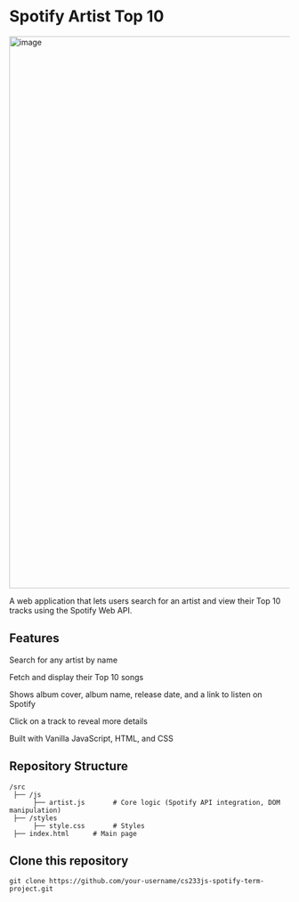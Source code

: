 <h1>Spotify Artist Top 10</h1>
<img width="2519" height="992" alt="image" src="https://github.com/user-attachments/assets/f4d5c6df-6378-4d19-bdf8-80acd4874fa4" />


A web application that lets users search for an artist and view their Top 10 tracks using the Spotify Web API.

<h2>Features</h2>

Search for any artist by name

Fetch and display their Top 10 songs

Shows album cover, album name, release date, and a link to listen on Spotify

Click on a track to reveal more details

Built with Vanilla JavaScript, HTML, and CSS

## Repository Structure
```
/src
 ├── /js
      ├── artist.js       # Core logic (Spotify API integration, DOM manipulation)
 ├── /styles
      ├── style.css       # Styles
 ├── index.html      # Main page
```
## Clone this repository

```
git clone https://github.com/your-username/cs233js-spotify-term-project.git
```
